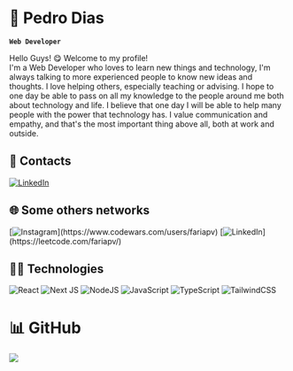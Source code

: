 # 🚀 Pedro Dias
**`Web Developer`**

Hello Guys! 😋 Welcome to my profile!<br>
I'm a Web Developer who loves to learn new things and technology, I'm always talking to more experienced people to know new ideas and thoughts. I love helping others, especially teaching or advising. I hope to one day be able to pass on all my knowledge to the people around me both about technology and life. I believe that one day I will be able to help many people with the power that technology has.
I value communication and empathy, and that's the most important thing above all, both at work and outside.

## 💭 Contacts
 [![LinkedIn](https://img.shields.io/badge/LinkedIn-%230077B5.svg?logo=linkedin&logoColor=white)](https://linkedin.com/in/pedrovdf) 

## 🌐 Some others networks
[![Instagram](https://img.shields.io/badge/CodeWars-%23E4405F.svg?)](https://www.codewars.com/users/fariapv)
[![LinkedIn](https://img.shields.io/badge/LeetCode-%230077B5.svg?)](https://leetcode.com/fariapv/)

## 🧑‍💻 Technologies
![React](https://img.shields.io/badge/react-%2320232a.svg?style=for-the-badge&logo=react&logoColor=%2361DAFB) 
![Next JS](https://img.shields.io/badge/Next-black?style=for-the-badge&logo=next.js&logoColor=white) 
![NodeJS](https://img.shields.io/badge/node.js-6DA55F?style=for-the-badge&logo=node.js&logoColor=white) 
![JavaScript](https://img.shields.io/badge/javascript-%23323330.svg?style=for-the-badge&logo=javascript&logoColor=%23F7DF1E) 
![TypeScript](https://img.shields.io/badge/typescript-%23007ACC.svg?style=for-the-badge&logo=typescript&logoColor=white) 
![TailwindCSS](https://img.shields.io/badge/tailwindcss-%2338B2AC.svg?style=for-the-badge&logo=tailwind-css&logoColor=white) 

# 📊 GitHub
![](https://github-readme-stats.vercel.app/api?username=pedr0d1as&theme=dark&hide_border=false&include_all_commits=true&count_private=false)</br>
